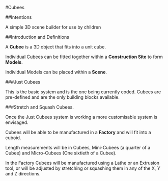 #Cubees

##Intentions

A simple 3D scene builder for use by children 

##Introduction and Definitions

A **Cubee** is a 3D object that fits into a unit cube.

Individual Cubees can be fitted together within a **Construction Site** to form **Models**.

Individual Models can be placed within a **Scene**.

###Just Cubees

This is the basic system and is the one being currently coded. Cubees are pre-defined and are the only building blocks available.

###Stretch and Squash Cubees.

Once the Just Cubees system is working a more customisable system is envisaged.

Cubees will be able to be manufactured in a **Factory** and will fit into a cuboid.

Length measurements will be in Cubees, Mini-Cubees (a quarter of a Cubee) and Micro-Cubees (One sixtieth of a Cubee).

In the Factory Cubees will be manufactured using a Lathe or an  Extrusion tool, or will be adjusted by stretching or squashing them in any of the X, Y and Z directions.




